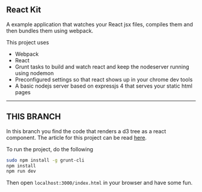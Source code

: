 React Kit
---

A example application that watches your React jsx files, compiles them and then bundles them using webpack.

This project uses

- Webpack
- React
- Grunt tasks to build and watch react and keep the nodeserver running using nodemon
- Preconfigured settings so that react shows up in your chrome dev tools
- A basic nodejs server based on expressjs 4 that serves your static html pages

---

THIS BRANCH
---
In this branch you find the code that renders a d3 tree as a react component. The article for this project can be read [here](http://javascript.tutorialhorizon.com/2014/09/08/render-a-d3js-tree-as-a-react-component/).

To run the project, do the following

```sh
sudo npm install -g grunt-cli
npm install
npm run dev
```

Then open `localhost:3000/index.html` in your browser and have some fun.